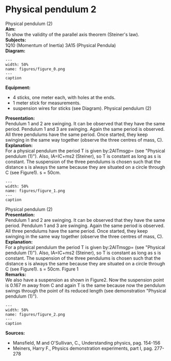 # Physical pendulum  2  
 Physical pendulum (2)   
<b> Aim: </b>  
 To show the validity of the parallel axis theorem (Steiner's law).    
<b> Subjects: </b>  
 1Q10 (Momentum of Inertia) 3A15 (Physical Pendula)   
<b> Diagram: </b>  
    
```{figure} figures/figure_0.png  
---  
width: 50%  
name: figures/figure_0.png  
---  
caption  
``` 
     
<b> Equipment: </b>  
 
 *  4 sticks, one meter each, with holes at the ends. 
 *  1 meter stick for measurements. 
 *  suspension wires for sticks (see Diagram). Physical pendulum (2)
    
<b> Presentation: </b>  
 Pendulum 1 and 2 are swinging. It can be observed that they have the same period. Pendulum 1 and 3 are swinging. Again the same period is observed.  All three pendulums have the same period. Once started, they keep swinging in the same way together (observe the three centres of mass, C).    
<b> Explanation: </b>  
 For a physical pendulum the period T is given by:2AITmsgp= (see "Physical pendulum (1)"). Also, IA=IC+ms2 (Steiner), so T is constant as long as s is constant. The suspension of the three pendulums is chosen such that the distance s is always the same because they are situated on a circle through C (see Figure1). s = 50cm.     
```{figure} figures/figure_1.png  
---  
width: 50%  
name: figures/figure_1.png  
---  
caption  
``` 
 Physical pendulum (2)    
<b> Presentation: </b>  
 Pendulum 1 and 2 are swinging. It can be observed that they have the same period. Pendulum 1 and 3 are swinging. Again the same period is observed.  All three pendulums have the same period. Once started, they keep swinging in the same way together (observe the three centres of mass, C).    
<b> Explanation: </b>  
 For a physical pendulum the period T is given by:2AITmsgp= (see "Physical pendulum (1)"). Also, IA=IC+ms2 (Steiner), so T is constant as long as s is constant. The suspension of the three pendulums is chosen such that the distance s is always the same because they are situated on a circle through C (see Figure1). s = 50cm.    Figure 1   
<b> Remarks: </b>  
 We also have a suspension as shown in Figure2. Now the suspension point is 0.167 m away from C and again T is the same because now the pendulum swings through the point of its reduced length (see demonstration "Physical pendulum (1)").      
```{figure} figures/figure_2.png  
---  
width: 50%  
name: figures/figure_2.png  
---  
caption  
``` 
   
<b> Sources: </b>  
 
 *  Mansfield, M and O'Sullivan, C., Understanding physics, pag. 154-156 
 *  Meiners, Harry F., Physics demonstration experiments, part I, pag. 277-278
  